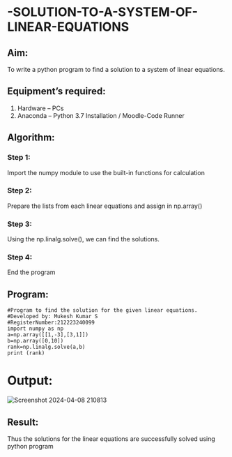 # -SOLUTION-TO-A-SYSTEM-OF-LINEAR-EQUATIONS
## Aim:
To write a python program to find a solution to a system of linear equations.
## Equipment’s required:
1. 	Hardware – PCs
2. 	Anaconda – Python 3.7 Installation / Moodle-Code Runner
## Algorithm:
### Step 1: 
Import the numpy module to use the built-in functions for calculation
### Step 2: 
Prepare the lists from each linear equations and assign in np.array()
### Step 3: 
Using the np.linalg.solve(), we can find the solutions.
### Step 4: 
End the program
## Program:
```
#Program to find the solution for the given linear equations.
#Developed by: Mukesh Kumar S
#RegisterNumber:212223240099
import numpy as np
a=np.array([[1,-3],[3,1]])
b=np.array([0,10])
rank=np.linalg.solve(a,b)
print (rank)
```
# Output:
![Screenshot 2024-04-08 210813](https://github.com/mukeshkumar1110/-SOLUTION-TO-A-SYSTEM-OF-LINEAR-EQUATIONS/assets/152305679/a697c36b-0cb8-413a-9b4c-86e60710a83b)

## Result: 
Thus the solutions for the linear equations are successfully solved using python program
